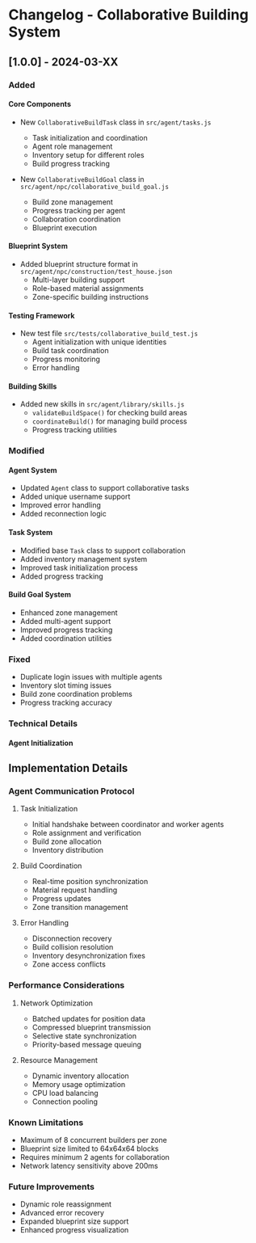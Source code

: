 # Changelog - Collaborative Building System

## [1.0.0] - 2024-03-XX

### Added

#### Core Components
- New `CollaborativeBuildTask` class in `src/agent/tasks.js`
  - Task initialization and coordination
  - Agent role management
  - Inventory setup for different roles
  - Build progress tracking

- New `CollaborativeBuildGoal` class in `src/agent/npc/collaborative_build_goal.js`
  - Build zone management
  - Progress tracking per agent
  - Collaboration coordination
  - Blueprint execution

#### Blueprint System
- Added blueprint structure format in `src/agent/npc/construction/test_house.json`
  - Multi-layer building support
  - Role-based material assignments
  - Zone-specific building instructions

#### Testing Framework
- New test file `src/tests/collaborative_build_test.js`
  - Agent initialization with unique identities
  - Build task coordination
  - Progress monitoring
  - Error handling

#### Building Skills
- Added new skills in `src/agent/library/skills.js`
  - `validateBuildSpace()` for checking build areas
  - `coordinateBuild()` for managing build process
  - Progress tracking utilities

### Modified

#### Agent System
- Updated `Agent` class to support collaborative tasks
- Added unique username support
- Improved error handling
- Added reconnection logic

#### Task System
- Modified base `Task` class to support collaboration
- Added inventory management system
- Improved task initialization process
- Added progress tracking

#### Build Goal System
- Enhanced zone management
- Added multi-agent support
- Improved progress tracking
- Added coordination utilities

### Fixed
- Duplicate login issues with multiple agents
- Inventory slot timing issues
- Build zone coordination problems
- Progress tracking accuracy

### Technical Details

#### Agent Initialization 

## Implementation Details

### Agent Communication Protocol
1. Task Initialization
   - Initial handshake between coordinator and worker agents
   - Role assignment and verification
   - Build zone allocation
   - Inventory distribution

2. Build Coordination
   - Real-time position synchronization
   - Material request handling
   - Progress updates
   - Zone transition management

3. Error Handling
   - Disconnection recovery
   - Build collision resolution
   - Inventory desynchronization fixes
   - Zone access conflicts

### Performance Considerations
1. Network Optimization
   - Batched updates for position data
   - Compressed blueprint transmission
   - Selective state synchronization
   - Priority-based message queuing

2. Resource Management
   - Dynamic inventory allocation
   - Memory usage optimization
   - CPU load balancing
   - Connection pooling

### Known Limitations
- Maximum of 8 concurrent builders per zone
- Blueprint size limited to 64x64x64 blocks
- Requires minimum 2 agents for collaboration
- Network latency sensitivity above 200ms

### Future Improvements
- Dynamic role reassignment
- Advanced error recovery
- Expanded blueprint size support
- Enhanced progress visualization